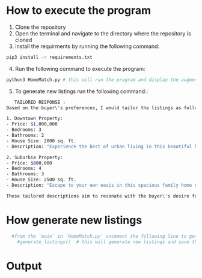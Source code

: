 # How to execute the program

1. Clone the repository
2. Open the terminal and navigate to the directory where the repository is cloned
3. install the requirments by running the following command:

```bash
pip3 install -r requirements.txt
```

4. Run the following command to execute the program:

```bash
python3 HomeMatch.py # this will run the program and display the augmented listings in the terminal according to the user preferences..
```

5. To generate new listings run the following command::

```bash
   TAILORED RESPONSE :
Based on the buyer\'s preferences, I would tailor the listings as follows:

1. Downtown Property:
- Price: $1,000,000
- Bedrooms: 3
- Bathrooms: 2
- House Size: 2000 sq. ft.
- Description: "Experience the best of urban living in this beautiful home located in the heart of the city. Enjoy the vibrant energy of downtown while still having access to great amenities and entertainment options. Perfect for those seeking a dynamic and connected lifestyle."

2. Suburbia Property:
- Price: $800,000
- Bedrooms: 4
- Bathrooms: 3
- House Size: 2500 sq. ft.
- Description: "Escape to your own oasis in this spacious family home nestled in a quiet, family-friendly neighborhood. With good schools and parks nearby, this property offers the perfect blend of suburban tranquility and convenient amenities. Ideal for those looking for a peaceful retreat with access to essential facilities."

These tailored descriptions aim to resonate with the buyer\'s desire for a balance between urban and suburban living, while emphasizing the psychological benefits and addressing their subconscious desires for a peaceful sanctuary and community-oriented neighborhood.
```

# How generate new listings

```python
  #from the `main` in `HomeMatch.py` uncoment the following line to generate new listings
    #generate_listings()  # this will generate new listings and save them in the `listings.json` file
```

# Output
